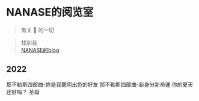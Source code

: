 # NANASE的阅览室

> 有关 📖 的一切

>找到我<br>
[NANASE的blog](https://heyheynanase.vercel.app/)

## 2022
那不勒斯四部曲-妳是我聰明出色的好友
那不勒斯四部曲-新身分新命運
你的夏天还好吗？
圣母

